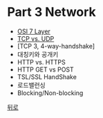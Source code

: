 # Part 3 Network

- [OSI 7 Layer](https://github.com/timobyjin02/Computer-Science/blob/main/Network/Content/OSI_7_Layer.md)
- [TCP vs. UDP](https://github.com/timobyjin02/Computer-Science/blob/main/Network/Content/TCP_UDP.md)
- [TCP 3, 4-way-handshake]
- 대칭키와 공개키
- HTTP vs. HTTPS
- HTTP GET vs POST
- TSL/SSL HandShake
- 로드밸런싱
- Blocking/Non-blocking

[뒤로](https://github.com/timobyjin02/Computer-Science)
